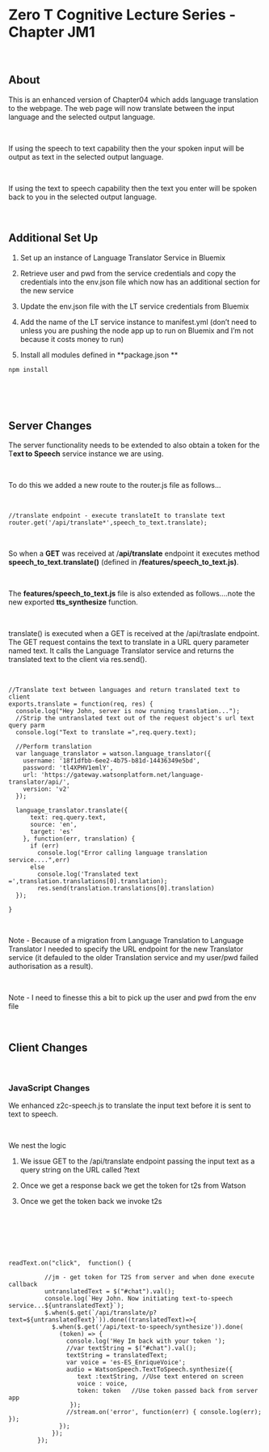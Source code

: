 Zero T Cognitive Lecture Series - Chapter JM1
=============================================

 

About
-----

This is an enhanced version of Chapter04 which adds language translation to the
webpage. The web page will now translate between the input language and the
selected output language.

 

If using the speech to text capability then the your spoken input will be output
as text in the selected output language.

 

If using the text to speech capability then the text you enter will be spoken
back to you in the selected output language.

 

Additional Set Up
-----------------

1.  Set up an instance of Language Translator Service in Bluemix

2.  Retrieve user and pwd from the service credentials and copy the credentials
    into the env.json file which now has an additional section for the new
    service

3.  Update the env.json file with the LT service credentials from Bluemix

4.  Add the name of the LT service instance to manifest.yml (don’t need to
    unless you are pushing the node app up to run on Bluemix and I’m not because
    it costs money to run)

5.  Install all modules defined in **package.json **

~~~~~~~~~~~~~~~~~~~~~~~~~~~~~~~~~~~~~~~~~~~~~~~~~~~~~~~~~~~~~~~~~~~~~~~~~~~~~~~~
npm install
~~~~~~~~~~~~~~~~~~~~~~~~~~~~~~~~~~~~~~~~~~~~~~~~~~~~~~~~~~~~~~~~~~~~~~~~~~~~~~~~

 

 

Server Changes
--------------

The server functionality needs to be extended to also obtain a token for the
T**ext to Speech** service instance we are using.

 

To do this we added a new route to the router.js file as follows...

 

~~~~~~~~~~~~~~~~~~~~~~~~~~~~~~~~~~~~~~~~~~~~~~~~~~~~~~~~~~~~~~~~~~~~~~~~~~~~~~~~
//translate endpoint - execute translateIt to translate text
router.get('/api/translate*',speech_to_text.translate);
~~~~~~~~~~~~~~~~~~~~~~~~~~~~~~~~~~~~~~~~~~~~~~~~~~~~~~~~~~~~~~~~~~~~~~~~~~~~~~~~

 

So when a **GET** was received at /**api/translate** endpoint it executes method
**speech_to_text.translate()** (defined in **/features/speech_to_text.js)**.

 

The **features/speech_to_text.js** file is also extended as follows....note the
new exported **tts_synthesize** function.

 

translate() is executed when a GET is received at the /api/traslate endpoint.
The GET request contains the text to translate in a URL query parameter named
text. It calls the Language Translator service and returns the translated text
to the client via res.send().

 

~~~~~~~~~~~~~~~~~~~~~~~~~~~~~~~~~~~~~~~~~~~~~~~~~~~~~~~~~~~~~~~~~~~~~~~~~~~~~~~~
//Translate text between languages and return translated text to client
exports.translate = function(req, res) {
  console.log("Hey John, server is now running translation...");
  //Strip the untranslated text out of the request object's url text query parm
  console.log("Text to translate =",req.query.text);

  //Perform translation
  var language_translator = watson.language_translator({
    username: '18f1dfbb-6ee2-4b75-b81d-14436349e5bd',
    password: 'tl4XPHV1emlY',
    url: 'https://gateway.watsonplatform.net/language-translator/api/',
    version: 'v2'
  });

  language_translator.translate({
      text: req.query.text,
      source: 'en',
      target: 'es'
    }, function(err, translation) {
      if (err)
        console.log("Error calling language translation service....",err)
      else
        console.log('Translated text =',translation.translations[0].translation);
        res.send(translation.translations[0].translation)
  });

}
~~~~~~~~~~~~~~~~~~~~~~~~~~~~~~~~~~~~~~~~~~~~~~~~~~~~~~~~~~~~~~~~~~~~~~~~~~~~~~~~

 

Note - Because of a migration from Language Translation to Language Translator I
needed to specify the URL endpoint for the new Translator service (it defauled
to the older Translation service and my user/pwd failed authorisation as a
result).

 

Note - I need to finesse this a bit to pick up the user and pwd from the env
file

 

Client Changes
--------------

 

### JavaScript Changes

We enhanced z2c-speech.js to translate the input text before it is sent to text
to speech.

 

We nest the logic

1.  We issue GET to the /api/translate endpoint passing the input text as a
    query string on the URL called ?text

2.  Once we get a response back we get the token for t2s from Watson

3.  Once we get the token back we invoke t2s

 

 

 

~~~~~~~~~~~~~~~~~~~~~~~~~~~~~~~~~~~~~~~~~~~~~~~~~~~~~~~~~~~~~~~~~~~~~~~~~~~~~~~~
readText.on("click",  function() {

          //jm - get token for T2S from server and when done execute callback
          untranslatedText = $("#chat").val();
          console.log(`Hey John. Now initiating text-to-speech service...${untranslatedText}`);
          $.when($.get(`/api/translate/p?text=${untranslatedText}`)).done((translatedText)=>{
            $.when($.get('/api/text-to-speech/synthesize')).done(
              (token) => {
                console.log('Hey Im back with your token ');
                //var textString = $("#chat").val();
                textString = translatedText;
                var voice = 'es-ES_EnriqueVoice';
                audio = WatsonSpeech.TextToSpeech.synthesize({
                   text :textString, //Use text entered on screen
                   voice : voice,
                   token: token   //Use token passed back from server app
                 });
                //stream.on('error', function(err) { console.log(err); });
              });
            });
        });  
~~~~~~~~~~~~~~~~~~~~~~~~~~~~~~~~~~~~~~~~~~~~~~~~~~~~~~~~~~~~~~~~~~~~~~~~~~~~~~~~

 

 

 

 

 

 

 

 

 

 

 

 

 
